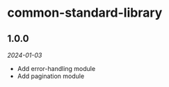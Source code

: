 # common-standard-library

## 1.0.0
_2024-01-03_
- Add error-handling module
- Add pagination module